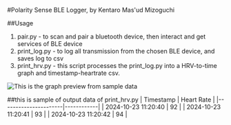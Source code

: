 ﻿#Polarity Sense BLE Logger, by Kentaro Mas'ud Mizoguchi

##Usage
1. pair.py - to scan and pair a bluetooth device, then interact and get services of BLE device
2. print_log.py - to log all transmission from the chosen BLE device, and saves log to csv
3. print_hrv.py - this script processes the print_log.py into a HRV-to-time graph and timestamp-heartrate csv.

![This is the graph preview from sample data](https://i.ibb.co.com/0D4Nxfv/Figure-1.png)

##this is sample of output data of print_hrv.py
| Timestamp            | Heart Rate |
|----------------------|------------|
| 2024-10-23 11:20:40  | 92         |
| 2024-10-23 11:20:41  | 93         |
| 2024-10-23 11:20:42  | 94         |
